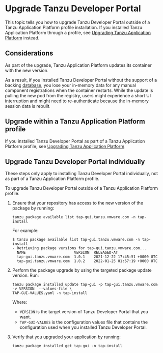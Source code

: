 # Upgrade Tanzu Developer Portal

This topic tells you how to upgrade Tanzu Developer Portal outside of a Tanzu Application Platform
profile installation. If you installed Tanzu Application Platform through a profile, see
[Upgrading Tanzu Application Platform](../upgrading.hbs.md) instead.

## <a id="considerations"></a> Considerations

As part of the upgrade, Tanzu Application Platform updates its container with the new version.

As a result, if you installed Tanzu Developer Portal without the support of a backing
[database](database.hbs.md), you lose your in-memory data for any manual component registrations
when the container restarts.
While the update is pulling the new pod from the registry, users might experience a short UI
interruption and might need to re-authenticate because the in-memory session data is rebuilt.

## <a id="upgrade-profile"></a> Upgrade within a Tanzu Application Platform profile

If you installed Tanzu Developer Portal as part of a Tanzu Application Platform profile,
see [Upgrading Tanzu Application Platform](../upgrading.hbs.md).

## <a id="upgrade-component"></a> Upgrade Tanzu Developer Portal individually

These steps only apply to installing Tanzu Developer Portal individually, not as part of a
Tanzu Application Platform profile.

To upgrade Tanzu Developer Portal outside of a Tanzu Application Platform profile:

1. Ensure that your repository has access to the new version of the package by running:

    ```console
    tanzu package available list tap-gui.tanzu.vmware.com -n tap-install
    ```

    For example:

    ```console
    $ tanzu package available list tap-gui.tanzu.vmware.com -n tap-install
    - Retrieving package versions for tap-gui.tanzu.vmware.com...
      NAME                      VERSION  RELEASED-AT
      tap-gui.tanzu.vmware.com  1.0.1    2021-12-22 17:45:51 +0000 UTC
      tap-gui.tanzu.vmware.com  1.0.2    2022-01-25 01:57:19 +0000 UTC
    ```

2. Perform the package upgrade by using the targeted package update version. Run:

    ```console
    tanzu package installed update tap-gui -p tap-gui.tanzu.vmware.com -v VERSION  --values-file \
    TAP-GUI-VALUES.yaml -n tap-install
    ```

    Where:

    - `VERSION` is the target version of Tanzu Developer Portal that you want.
    - `TAP-GUI-VALUES` is the configuration values file that contains the configuration used when you
      installed Tanzu Developer Portal.

3. Verify that you upgraded your application by running:

    ```console
    tanzu package installed get tap-gui -n tap-install
    ```
